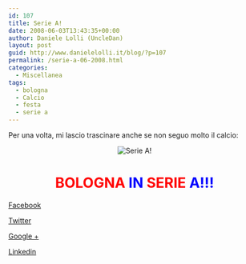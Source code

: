 ```yaml
---
id: 107
title: Serie A!
date: 2008-06-03T13:43:35+00:00
author: Daniele Lolli (UncleDan)
layout: post
guid: http://www.danielelolli.it/blog/?p=107
permalink: /serie-a-06-2008.html
categories:
  - Miscellanea
tags:
  - bologna
  - Calcio
  - festa
  - serie a
---
```

Per una volta, mi lascio trascinare anche se non seguo molto il calcio:

<p style="text-align: center;">
  <img class="alignnone" src="http://www.danielelolli.it/wp-content/uploads/2008/06/HomeBFC2-06-2008.jpg" alt="Serie A!" />
</p>

<h1 style="text-align: center;">
  <strong><span style="color: #ff0000;">BOLOGNA</span> <span style="color: #0000ff;">IN</span> <span style="color: #ff0000;">SERIE</span> <span style="color: #0000ff;">A!!!</span></strong>
</h1>

<div class="container_share">
  <a href="http://www.facebook.com/sharer.php?u=http://www.danielelolli.it/serie-a-06-2008.html&t=Serie A!" target="_blank" class="button_purab_share facebook"><span><i class="icon-facebook"></i></span>
  
  <p>
    Facebook
  </p></a> 
  
  <a href="http://twitter.com/share?url=http://www.danielelolli.it/serie-a-06-2008.html&text=Serie A!" target="_blank" class="button_purab_share twitter"><span><i class="icon-twitter"></i></span>
  
  <p>
    Twitter
  </p></a> 
  
  <a href="https://plus.google.com/share?url=http://www.danielelolli.it/serie-a-06-2008.html" target="_blank" class="button_purab_share google-plus"><span><i class="icon-google-plus"></i></span>
  
  <p>
    Google +
  </p></a> 
  
  <a href="http://www.linkedin.com/shareArticle?mini=true&url=http://www.danielelolli.it/serie-a-06-2008.html&title=Serie A!" target="_blank" class="button_purab_share linkedin"><span><i class="icon-linkedin"></i></span>
  
  <p>
    Linkedin
  </p></a>
</div>